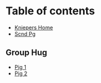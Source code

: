 # Table of contents

* [Kniepers Home](README.md)
* [Scnd Pg](scnd-pg.md)

## Group Hug

* [Pig 1](group-hug/pig-1.md)
* [Pig 2](group-hug/untitled-1.md)

